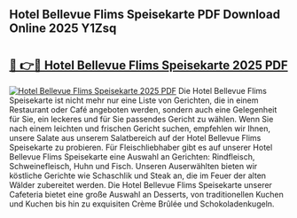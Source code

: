 ## Hotel Bellevue Flims Speisekarte PDF Download Online 2025 Y1Zsq

# <h2><a href="http://gccdjb.nevu.top/?p=Hotel+Bellevue+Flims+Speisekarte">🔗 👉🔴 Hotel Bellevue Flims Speisekarte 2025 PDF</a></h2>

[![Hotel Bellevue Flims Speisekarte 2025 PDF](https://i.imgur.com/dBaPXMq.png)](http://gccdjb.nevu.top/?p=Hotel+Bellevue+Flims+Speisekarte)
Die Hotel Bellevue Flims Speisekarte ist nicht mehr nur eine Liste von Gerichten, die in einem Restaurant oder Café angeboten werden, sondern auch eine Gelegenheit für Sie, ein leckeres und für Sie passendes Gericht zu wählen. Wenn Sie nach einem leichten und frischen Gericht suchen, empfehlen wir Ihnen, unsere Salate aus unserem Salatbereich auf der Hotel Bellevue Flims Speisekarte zu probieren. Für Fleischliebhaber gibt es auf unserer Hotel Bellevue Flims Speisekarte eine Auswahl an Gerichten: Rindfleisch, Schweinefleisch, Huhn und Fisch. Unseren Auserwählten bieten wir köstliche Gerichte wie Schaschlik und Steak an, die im Feuer der alten Wälder zubereitet werden. Die Hotel Bellevue Flims Speisekarte unserer Cafeteria bietet eine große Auswahl an Desserts, von traditionellen Kuchen und Kuchen bis hin zu exquisiten Crème Brûlée und Schokoladenkugeln.
